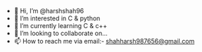 - 👋 Hi, I’m @harshshah96
- 👀 I’m interested in C & python
- 🌱 I’m currently learning C & c++
- 💞️ I’m looking to collaborate on...
- 📫 How to reach me via email:- shahharsh987656@gmail.com

<!---
harshshah96/harshshah96 is a ✨ special ✨ repository because its `README.md` (this file) appears on your GitHub profile.
You can click the Preview link to take a look at your changes.
--->
